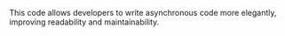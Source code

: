 This code allows developers to write asynchronous code more elegantly, improving readability and maintainability. 
